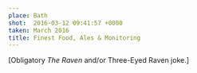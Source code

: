```yaml
---
place: Bath
shot:  2016-03-12 09:41:57 +0000
taken: March 2016
title: Finest Food, Ales & Monitoring
---
```


[Obligatory _The Raven_ and/or Three-Eyed Raven joke.]
